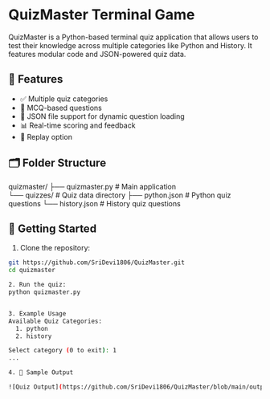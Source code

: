 # QuizMaster Terminal Game 

QuizMaster is a Python-based terminal quiz application that allows users to test their knowledge across multiple categories like Python and History. It features modular code and JSON-powered quiz data.

## 🎯 Features
- ✅ Multiple quiz categories
- 🧠 MCQ-based questions
- 💾 JSON file support for dynamic question loading
- 📊 Real-time scoring and feedback
- 🔁 Replay option

## 🗂️ Folder Structure

quizmaster/
├── quizmaster.py        # Main application   
└── quizzes/              # Quiz data directory
    ├── python.json      # Python quiz questions
    └── history.json     # History quiz questions 


## 🚀 Getting Started
1. Clone the repository:
```bash
git https://github.com/SriDevi1806/QuizMaster.git
cd quizmaster 

2. Run the quiz:
python quizmaster.py 


3. Example Usage 
Available Quiz Categories:
  1. python
  2. history

Select category (0 to exit): 1
...

4. 📸 Sample Output

![Quiz Output](https://github.com/SriDevi1806/QuizMaster/blob/main/output.png)

